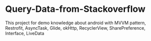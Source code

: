 # Query-Data-from-Stackoverflow

This project for demo knowledge about android with MVVM pattern, Restrofit, AsyncTask, Glide, okHttp, RecyclerView, SharePreference, Interface, LiveData
